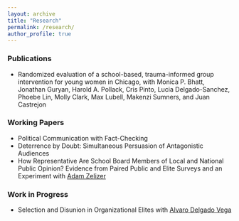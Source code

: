 ```yaml
---
layout: archive
title: "Research"
permalink: /research/
author_profile: true
---
```



### Publications 
* Randomized evaluation of a school-based, trauma-informed group intervention for young women in Chicago, with Monica P. Bhatt, Jonathan Guryan, Harold A. Pollack, Cris Pinto, Lucia Delgado-Sanchez, Phoebe Lin, Molly Clark, Max Lubell, Makenzi Sumners, and Juan Castrejon 

### Working Papers

* Political Communication with Fact-Checking
* Deterrence by Doubt: Simultaneous Persuasion of Antagonistic Audiences
* How Representative Are School Board Members of Local and National Public Opinion?
Evidence from Paired Public and Elite Surveys and an Experiment with [Adam Zelizer](https://adamzelizer.com/)

### Work in Progress 
* Selection and Disunion in Organizational Elites with [Alvaro Delgado Vega](https://sites.google.com/view/alvarodelgadovega/home)